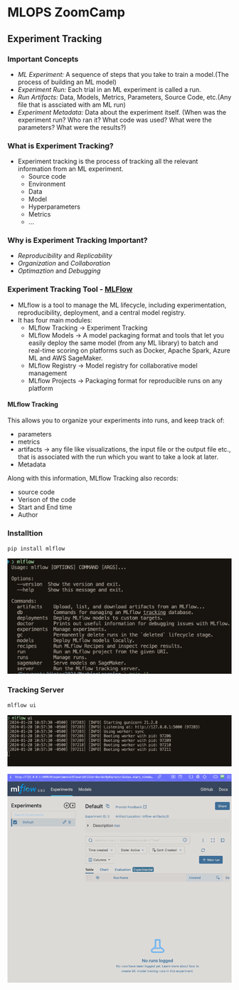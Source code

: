 # MLOPS ZoomCamp

## Experiment Tracking

### Important Concepts

- *ML Experiment:* A sequence of steps that you take to train a model.(The process of building an ML model)
- *Experiment Run:* Each trial in an ML experiment is called a run.
- *Run Artifacts:* Data, Models, Metrics, Parameters, Source Code, etc.(Any file that is assciated with am ML run)
- *Experiment Metadata:* Data about the experiment itself. (When was the experiment run? Who ran it? What code was used? What were the parameters? What were the results?)

### What is Experiment Tracking?

- Experiment tracking is the process of tracking all the relevant information from an ML experiment.
  - Source code
  - Environment
  - Data
  - Model
  - Hyperparameters
  - Metrics
  - ...
  
### Why is Experiment Tracking Important?

- *Reproducibility* and *Replicability*
- *Organization* and *Collaboration*
- *Optimaztion* and *Debugging*

### Experiment Tracking Tool - [MLFlow](https://mlflow.org/)

- MLflow is a tool to manage the ML lifecycle, including experimentation, reproducibility, deployment, and a central model registry.
- It has four main modules:
  - MLflow Tracking -> Experiment Tracking
  - MLflow Models -> A model packaging format and tools that let you easily deploy the same model (from any ML library) to batch and real-time scoring on platforms such as Docker, Apache Spark, Azure ML and AWS SageMaker.
  - MLflow Registry -> Model registry for collaborative model management
  - MLflow Projects -> Packaging format for reproducible runs on any platform
  
#### MLflow Tracking

This allows you to organize your experiments into runs, and keep track of:

- parameters
- metrics
- artifacts -> any file like visualizations, the input file or the output file etc., that is associated with the run which you want to take a look at later.
- Metadata

Along with this information, MLflow Tracking also records:

- source code
- Verison of the code
- Start and End time
- Author

### Installtion

```bash
pip install mlflow
```

![Alt text](image.png)

### Tracking Server

```bash
mlflow ui
```

![Alt text](image-1.png)

![Alt text](image-2.png)

